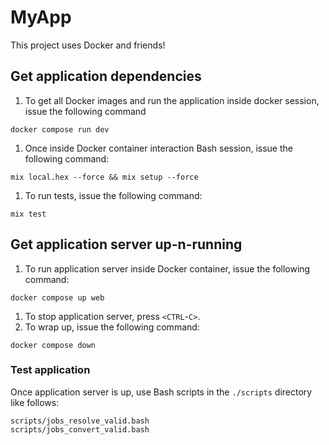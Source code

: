 # MyApp
This project uses Docker and friends!


## Get application dependencies
  1. To get all Docker images and run the application inside docker session, issue the following command
  ```
  docker compose run dev
  ```
  1. Once inside Docker container interaction Bash session, issue the following command:
  ```
  mix local.hex --force && mix setup --force
  ```
  1. To run tests, issue the following command:
  ```
  mix test
  ```

## Get application server up-n-running
  1. To run application server inside Docker container, issue the following command:
  ```
  docker compose up web
  ```
  1. To stop application server, press `<CTRL`-`C>`.
  1. To wrap up, issue the following command:
  ```
  docker compose down
  ```

### Test application
Once application server is up, use Bash scripts in the `./scripts` directory like follows:

    scripts/jobs_resolve_valid.bash
    scripts/jobs_convert_valid.bash


